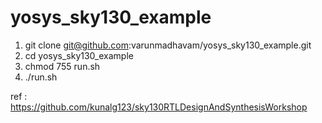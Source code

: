 # yosys_sky130_example
1) git clone git@github.com:varunmadhavam/yosys_sky130_example.git
2) cd yosys_sky130_example
3) chmod 755 run.sh
4) ./run.sh

ref : https://github.com/kunalg123/sky130RTLDesignAndSynthesisWorkshop
